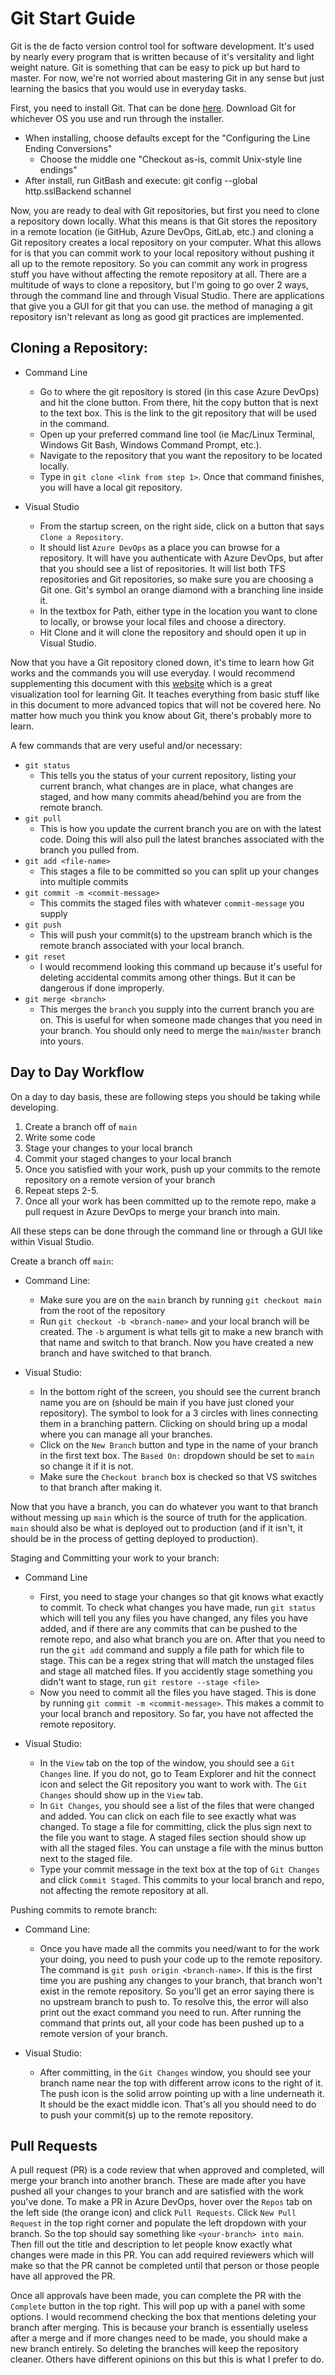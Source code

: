 # Git Start Guide

Git is the de facto version control tool for software development. It's used by nearly every program that is written because of it's versitality and light weight nature. Git is something that can be easy to pick up but hard to master. For now, we're not worried about mastering Git in any sense but just learning the basics that you would use in everyday tasks.

First, you need to install Git. That can be done [here](https://git-scm.com/). Download Git for whichever OS you use and run through the installer.

* When installing, choose defaults except for the "Configuring the Line Ending Conversions"
    * Choose the middle one "Checkout as-is, commit Unix-style line endings"
* After install, run GitBash and execute:  git config --global http.sslBackend schannel

Now, you are ready to deal with Git repositories, but first you need to clone a repository down locally. What this means is that Git stores the repository in a remote location (ie GitHub, Azure DevOps, GitLab, etc.) and cloning a Git repository creates a local repository on your computer. What this allows for is that you can commit work to your local repository without pushing it all up to the remote repository. So you can commit any work in progress stuff you have without affecting the remote repository at all. There are a multitude of ways to clone a repository, but I'm going to go over 2 ways, through the command line and through Visual Studio. There are applications that give you a GUI for git that you can use. the method of managing a git repository isn't relevant as long as good git practices are implemented.

## Cloning a Repository:

* Command Line
    * Go to where the git repository is stored (in this case Azure DevOps) and hit the clone button. From there, hit the copy button that is next to the text box. This is the link to the git repository that will be used in the command.
    * Open up your preferred command line tool (ie Mac/Linux Terminal, Windows Git Bash, Windows Command Prompt, etc.).
    * Navigate to the repository that you want the repository to be located locally.
    * Type in `git clone <link from step 1>`. Once that command finishes, you will have a local git repository.

* Visual Studio
    * From the startup screen, on the right side, click on a button that says `Clone a Repository`.
    * It should list `Azure DevOps` as a place you can browse for a repository. It will have you authenticate with Azure DevOps, but after that you should see a list of repositories. It will list both TFS repositories and Git repositories, so make sure you are choosing a Git one. Git's symbol an orange diamond with a branching line inside it.
    * In the textbox for Path, either type in the location you want to clone to locally, or browse your local files and choose a directory.
    * Hit Clone and it will clone the repository and should open it up in Visual Studio.

Now that you have a Git repository cloned down, it's time to learn how Git works and the commands you will use everyday. I would recommend supplementing this document with this [website](https://learngitbranching.js.org/) which is a great visualization tool for learning Git. It teaches everything from basic stuff like in this document to more advanced topics that will not be covered here. No matter how much you think you know about Git, there's probably more to learn.

A few commands that are very useful and/or necessary:

* `git status`
    * This tells you the status of your current repository, listing your current branch, what changes are in place, what changes are staged, and how many commits ahead/behind you are from the remote branch.
* `git pull`
    * This is how you update the current branch you are on with the latest code. Doing this will also pull the latest branches associated with the branch you pulled from.
* `git add <file-name>`
    * This stages a file to be committed so you can split up your changes into multiple commits
* `git commit -m <commit-message>`
    * This commits the staged files with whatever `commit-message` you supply
* `git push`
    * This will push your commit(s) to the upstream branch which is the remote branch associated with your local branch.
* `git reset`
    * I would recommend looking this command up because it's useful for deleting accidental commits among other things. But it can be dangerous if done improperly.
* `git merge <branch>`
    * This merges the `branch` you supply into the current branch you are on. This is useful for when someone made changes that you need in your branch. You should only need to merge the `main`/`master` branch into yours.

## Day to Day Workflow

On a day to day basis, these are following steps you should be taking while developing.

1. Create a branch off of `main`
2. Write some code
3. Stage your changes to your local branch
4. Commit your staged changes to your local branch
5. Once you satisfied with your work, push up your commits to the remote repository on a remote version of your branch
6. Repeat steps 2-5.
7. Once all your work has been committed up to the remote repo, make a pull request in Azure DevOps to merge your branch into main.

All these steps can be done through the command line or through a GUI like within Visual Studio.

Create a branch off `main`:

* Command Line:
    * Make sure you are on the `main` branch by running `git checkout main` from the root of the repository
    * Run `git checkout -b <branch-name>` and your local branch will be created. The `-b` argument is what tells git to make a new branch with that name and switch to that branch. Now you have created a new branch and have switched to that branch.

* Visual Studio:
    * In the bottom right of the screen, you should see the current branch name you are on (should be main if you have just cloned your repository). The symbol to look for a 3 circles with lines connecting them in a branching pattern. Clicking on should bring up a modal where you can manage all your branches.
    * Click on the `New Branch` button and type in the name of your branch in the first text box. The `Based On:` dropdown should be set to `main` so change it if it is not.
    * Make sure the `Checkout branch` box is checked so that VS switches to that branch after making it.

Now that you have a branch, you can do whatever you want to that branch without messing up `main` which is the source of truth for the application. `main` should also be what is deployed out to production (and if it isn't, it should be in the process of getting deployed to production).

Staging and Committing your work to your branch:

* Command Line
    * First, you need to stage your changes so that git knows what exactly to commit. To check what changes you have made, run `git status` which will tell you any files you have changed, any files you have added, and if there are any commits that can be pushed to the remote repo, and also what branch you are on. After that you need to run the `git add` command and supply a file path for which file to stage. This can be a regex string that will match the unstaged files and stage all matched files. If you accidently stage something you didn't want to stage, run `git restore --stage <file>`
    * Now you need to commit all the files you have staged. This is done by running `git commit -m <commit-message>`. This makes a commit to your local branch and repository. So far, you have not affected the remote repository.

* Visual Studio:
    * In the `View` tab on the top of the window, you should see a `Git Changes` line. If you do not, go to Team Explorer and hit the connect icon and select the Git repository you want to work with. The `Git Changes` should show up in the `View` tab.
    * In `Git Changes`, you should see a list of the files that were changed and added. You can click on each file to see exactly what was changed. To stage a file for committing, click the plus sign next to the file you want to stage. A staged files section should show up with all the staged files. You can unstage a file with the minus button next to the staged file.
    * Type your commit message in the text box at the top of `Git Changes` and click `Commit Staged`. This commits to your local branch and repo, not affecting the remote repository at all.

Pushing commits to remote branch:

* Command Line:
    * Once you have made all the commits you need/want to for the work your doing, you need to push your code up to the remote repository. The command is `git push origin <branch-name>`. If this is the first time you are pushing any changes to your branch, that branch won't exist in the remote repository. So you'll get an error saying there is no upstream branch to push to. To resolve this, the error will also print out the exact command you need to run. After running the command that prints out, all your code has been pushed up to a remote version of your branch.

* Visual Studio:
    * After committing, in the `Git Changes` window, you should see your branch name near the top with different arrow icons to the right of it. The push icon is the solid arrow pointing up with a line underneath it. It should be the exact middle icon. That's all you should need to do to push your commit(s) up to the remote repository.

## Pull Requests

A pull request (PR) is a code review that when approved and completed, will merge your branch into another branch. These are made after you have pushed all your changes to your branch and are satisfied with the work you've done. To make a PR in Azure DevOps, hover over the `Repos` tab on the left side (the orange icon) and click `Pull Requests`. Click `New Pull Request` in the top right corner and populate the left dropdown with your branch. So the top should say something like `<your-branch> into main`. Then fill out the title and description to let people know exactly what changes were made in this PR. You can add required reviewers which will make so that the PR cannot be completed until that person or those people have all approved the PR.

Once all approvals have been made, you can complete the PR with the `Complete` button in the top right. This will pop up with a panel with some options. I would recommend checking the box that mentions deleting your branch after merging. This is because your branch is essentially useless after a merge and if more changes need to be made, you should make a new branch entirely. So deleting the branches will keep the repository cleaner. Others have different opinions on this but this is what I prefer to do.